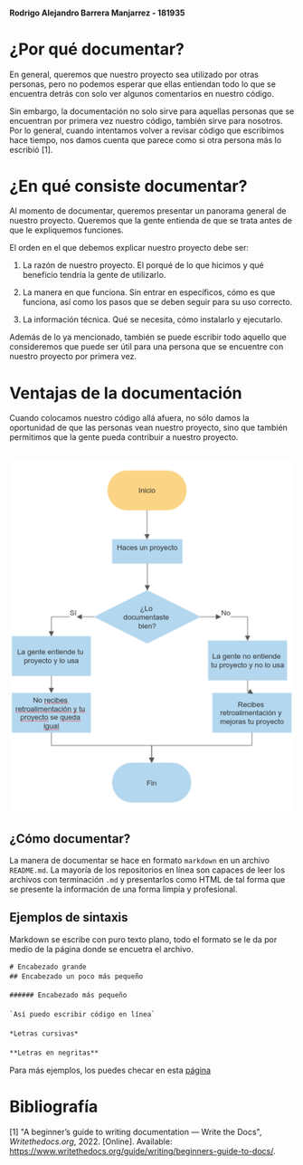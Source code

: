 #### Rodrigo Alejandro Barrera Manjarrez - 181935

# ¿Por qué documentar?

En general, queremos que nuestro proyecto sea utilizado por otras personas, pero no podemos esperar que ellas entiendan todo lo que se encuentra detrás con solo ver algunos comentarios en nuestro código. 

Sin embargo, la documentación no solo sirve para aquellas personas que se encuentran por primera vez nuestro código, también sirve para nosotros. Por lo general, cuando intentamos volver a revisar código que escribimos hace tiempo, nos damos cuenta que parece como si otra persona más lo escribió [1]. 

# ¿En qué consiste documentar?

Al momento de documentar,  queremos presentar un panorama general de nuestro proyecto. Queremos que la gente entienda de que se trata antes de que le expliquemos funciones. 

El orden en el que debemos explicar nuestro proyecto debe ser:

1. La razón de nuestro proyecto. El porqué de lo que hicimos y qué beneficio tendría la gente de utilizarlo. 

2. La manera en que funciona. Sin entrar en específicos, cómo es que funciona, así como los pasos que se deben seguir para su uso correcto. 

3. La información técnica. Qué se necesita, cómo instalarlo y ejecutarlo.

Además de lo ya mencionado, también se puede escribir  todo aquello que consideremos que puede ser útil para una persona que se encuentre con nuestro proyecto por primera vez. 

# Ventajas de la documentación

Cuando colocamos nuestro código allá afuera, no sólo damos la oportunidad de que las personas vean nuestro proyecto, sino que también permitimos que la gente pueda contribuir a nuestro proyecto. 

## ![diagrama](/images/DiagramaExamen.png)

## ¿Cómo documentar?

La manera de documentar se hace en formato `markdown` en un archivo `README.md`. La mayoría de los repositorios en línea son capaces de leer los archivos con terminación `.md` y presentarlos como HTML de tal forma que se presente la información de una forma limpia y profesional.

## Ejemplos de sintaxis

Markdown se escribe con puro texto plano, todo el formato se le da por medio de la página donde se encuetra el archivo. 

```txt 
# Encabezado grande
## Encabezado un poco más pequeño

###### Encabezado más pequeño

`Así puedo escribir código en línea`

*Letras cursivas*

**Letras en negritas**
```

Para más ejemplos, los puedes checar en esta [página](https://www.markdownguide.org/basic-syntax/) 

# Bibliografía

[1] "A beginner’s guide to writing documentation — Write the Docs", *Writethedocs.org*, 2022. [Online]. Available: https://www.writethedocs.org/guide/writing/beginners-guide-to-docs/. 
